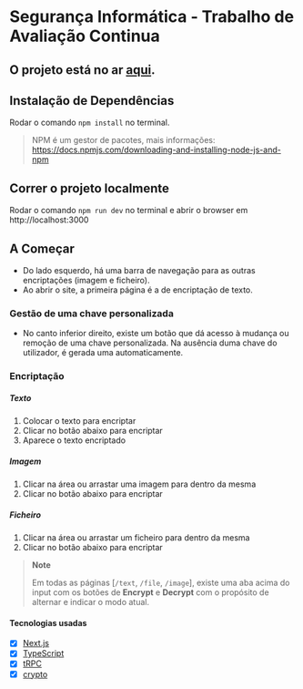 # Segurança Informática - Trabalho de Avaliação Continua

## O projeto está no ar [aqui](https://si-encrypt.vercel.app).

## Instalação de Dependências

Rodar o comando `npm install` no terminal.

> NPM é um gestor de pacotes, mais informações: https://docs.npmjs.com/downloading-and-installing-node-js-and-npm

## Correr o projeto localmente

Rodar o comando `npm run dev` no terminal e abrir o browser em http://localhost:3000

## A Começar

- Do lado esquerdo, há uma barra de navegação para as outras encriptações (imagem e ficheiro).
- Ao abrir o site, a primeira página é a de encriptação de texto.

### Gestão de uma chave personalizada

- No canto inferior direito, existe um botão que dá acesso à mudança ou remoção de uma chave personalizada. Na ausência duma chave do utilizador, é gerada uma automaticamente.

### Encriptação

##### Texto

1. Colocar o texto para encriptar
2. Clicar no botão abaixo para encriptar
3. Aparece o texto encriptado

##### Imagem

1. Clicar na área ou arrastar uma imagem para dentro da mesma
2. Clicar no botão abaixo para encriptar

##### Ficheiro

1. Clicar na área ou arrastar um ficheiro para dentro da mesma
2. Clicar no botão abaixo para encriptar

> **Note**
>
> Em todas as páginas [`/text`, `/file`, `/image`], existe uma aba acima do input com os botões de **Encrypt** e **Decrypt** com o propósito de alternar e indicar o modo atual.

#### Tecnologias usadas

- [x] [Next.js](https://nextjs.org)
- [x] [TypeScript](https://typescriptlang.org)
- [x] [tRPC](https://trpc.io)
- [x] [crypto](https://nodejs.org/api/crypto.html)
